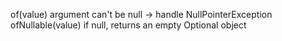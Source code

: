 of(value) argument can't be null -> handle NullPointerException
ofNullable(value) if null, returns an empty Optional object
